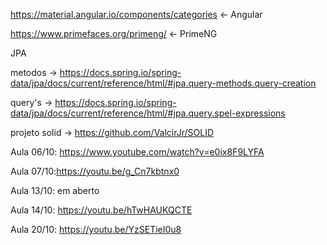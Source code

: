 https://material.angular.io/components/categories <- Angular

https://www.primefaces.org/primeng/ <- PrimeNG

JPA

metodos -> https://docs.spring.io/spring-data/jpa/docs/current/reference/html/#jpa.query-methods.query-creation

query's -> https://docs.spring.io/spring-data/jpa/docs/current/reference/html/#jpa.query.spel-expressions

projeto solid -> https://github.com/ValcirJr/SOLID

Aula 06/10: https://www.youtube.com/watch?v=e0ix8F9LYFA

Aula 07/10:https://youtu.be/g_Cn7kbtnx0

Aula 13/10: em aberto

Aula 14/10: https://youtu.be/hTwHAUKQCTE

Aula 20/10: https://youtu.be/YzSETieI0u8